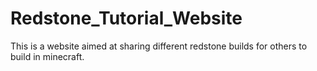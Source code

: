 # Redstone_Tutorial_Website
This is a website aimed at sharing different redstone builds for others to build in minecraft.
